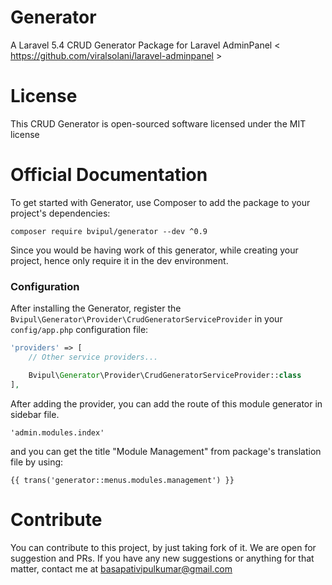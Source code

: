 # Generator
A Laravel 5.4 CRUD Generator Package for Laravel AdminPanel &lt; https://github.com/viralsolani/laravel-adminpanel &gt;

# License
This CRUD Generator is open-sourced software licensed under the MIT license

# Official Documentation
To get started with Generator, use Composer to add the package to your project's dependencies:

`composer require bvipul/generator --dev ^0.9`

Since you would be having work of this generator, while creating your project, hence only require it in the dev environment.

### Configuration

After installing the Generator, register the `Bvipul\Generator\Provider\CrudGeneratorServiceProvider` in your `config/app.php` configuration file:

```php
'providers' => [
    // Other service providers...

    Bvipul\Generator\Provider\CrudGeneratorServiceProvider::class
],
```

After adding the provider, you can add the route of this module generator in sidebar file.
```
'admin.modules.index'
```

and you can get the title "Module Management" from package's translation file by using:

```
{{ trans('generator::menus.modules.management') }}
```


# Contribute
You can contribute to this project, by just taking fork of it. We are open for suggestion and PRs. If you have any new suggestions or anything for that matter, contact me at basapativipulkumar@gmail.com



